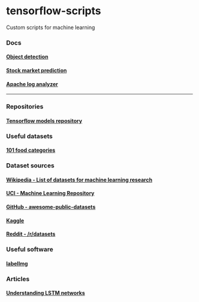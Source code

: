 # tensorflow-scripts
Custom scripts for machine learning

### Docs

#### [Object detection](models/object_detection/README.md)

#### [Stock market prediction](models/tensorflow_tests/README.md)

#### [Apache log analyzer](apache-log-analyzer/README.md)

---

### Repositories

#### [Tensorflow models repository](https://github.com/tensorflow/models)

### Useful datasets

#### [101 food categories](https://www.vision.ee.ethz.ch/datasets_extra/food-101/)

### Dataset sources

#### [Wikipedia - List of datasets for machine learning research](https://en.wikipedia.org/wiki/List_of_datasets_for_machine_learning_research)


#### [UCI - Machine Learning Repository](http://archive.ics.uci.edu/ml/datasets.html)


#### [GitHub - awesome-public-datasets](https://github.com/caesar0301/awesome-public-datasets)


#### [Kaggle](https://www.kaggle.com/datasets)


#### [Reddit - /r/datasets](https://www.reddit.com/r/datasets/)

### Useful software

#### [labelImg](https://github.com/tzutalin/labelImg)

### Articles

#### [Understanding LSTM networks](http://colah.github.io/posts/2015-08-Understanding-LSTMs/)
